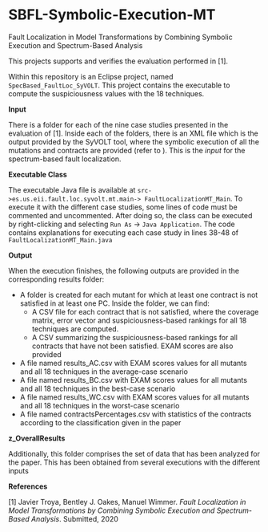# SBFL-Symbolic-Execution-MT
Fault Localization in Model Transformations by Combining Symbolic Execution and Spectrum-Based Analysis

This projects supports and verifies the evaluation performed in [1].

Within this repository is an Eclipse project, named `SpecBased_FaultLoc_SyVOLT`. This project contains the executable to compute the suspiciousness values with the 18 techniques. 

**Input** 

There is a folder for each of the nine case studies presented in the evaluation of [1]. Inside each of the folders, there is an XML file which is the output provided by the SyVOLT tool, where the symbolic execution of all the mutations and contracts are provided (refer to ). This is the *input* for the spectrum-based fault localization.

**Executable Class**

The executable Java file is available at
`src->es.us.eii.fault.loc.syvolt.mt.main-> FaultLocalizationMT_Main`. To execute it with the different case studies, some lines of code must be commented and uncommented. After doing so, the class can be executed by right-clicking and selecting `Run As` -> `Java Application`. The code contains explanations for executing each case study in lines 38-48 of `FaultLocalizationMT_Main.java`

**Output**

When the execution finishes, the following outputs are provided in the corresponding results folder:
- A folder is created for each mutant for which at least one contract is not satisfied in at least one PC. Inside the folder, we can find:
    - A CSV file for each contract that is not satisfied, where the coverage matrix, error vector and suspiciousness-based rankings for all 18 techniques are computed.
    - A CSV summarizing the suspiciousness-based rankings for all contracts that have not been satisfied. EXAM scores are also provided
- A file named results_AC.csv with EXAM scores values for all mutants and all 18 techniques in the average-case scenario
- A file named results_BC.csv with EXAM scores values for all mutants and all 18 techniques in the best-case scenario
- A file named results_WC.csv with EXAM scores values for all mutants and all 18 techniques in the worst-case scenario
- A file named contractsPercentages.csv with statistics of the contracts according to the classification given in the paper

**z_OverallResults**

Additionally, this folder comprises the set of data that has been analyzed for the paper. This has been obtained from several executions with the different inputs

**References**

[1] Javier Troya, Bentley J. Oakes, Manuel Wimmer. *Fault Localization in Model Transformations by Combining Symbolic Execution and Spectrum-Based Analysis*. Submitted, 2020

